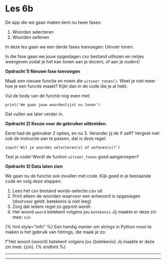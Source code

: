 # Les 6b

De app die we gaan maken kent nu twee fases:&#x20;

1. Woorden selecteren
2. Woorden oefenen

In deze les gaan we een derde fases toevoegen: Uitvoer tonen.

In die fase gaan we jouw opgeslagen csv bestand uitlezen en netjes weergeven zodat je het kan tonen aan je docent, of aan je ouders!&#x20;

**Opdracht 1) Nieuwe fase toevoegen**

Maak een nieuwe functie en noem die `uitvoer_tonen()`. Weet je niet meer hoe je een funcite maakt? Kijkt dan in de code die je al hebt.

Vul de body van de functie nog even met:

`print('We gaan jouw woordenlijst nu tonen')`

Dat vullen we later verder in.

**Opdracht 2) Keuze voor de gebruiker uitbreiden.**

Eerst had de gebruiker 2 opties, en nu 3. Verander jij de if zelf? Vergeet niet ook de instructie aan te passen, dat is deze regel:

`input('Wil je woorden selecteren(s) of oefenen(o)?')`

Test je code! Wordt de funtion `uitvoer_tonen` goed aangeroepen?

**Opdracht 3) Data laten zien**

We gaan nu de functie ook invullen met code. Kijk goed in je bestaande code en volg deze stappen:

1. Lees het csv bestand words-selectie.csv uit
2. Print alleen de woorden waarvoor een antwoord is opgeslagen (doorvoor geldt: betekenis is niet leeg)
3. Zorg dat iedere regel zo geprint wordt:
4. Het woord `woord` betekent volgens jou `betekenis` Jij maakte er deze zin mee: `zin`

{% hint style="info" %}
Een handig manier om strings in Python mooi te maken is het gebruik van fstrings, die maak je zo:

f"Het woord {woord} betekent volgens jou {betekenis} Jij maakte er deze zin mee: {zin}.
{% endhint %}

****

****

